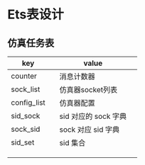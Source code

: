 # Ets表设计

## 仿真任务表

| key         |     | value           |     |
| ----------- | --- | --------------- | --- |
| counter     |     | 消息计数器           |     |
| sock_list   |     | 仿真器socket列表     |     |
| config_list |     | 仿真器配置           |     |
| sid_sock    |     | sid 对应的 sock 字典 |     |
| sock_sid    |     | sock 对应 sid 字典  |     |
| sid_set     |     | sid 集合          |     |
|             |     |                 |     |
|             |     |                 |     |
|             |     |                 |     |
